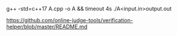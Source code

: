 g++ -std=c++17 A.cpp -o A  && timeout 4s ./A<input.in>output.out 

https://github.com/online-judge-tools/verification-helper/blob/master/README.md


